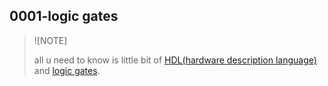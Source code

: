 ## 0001-logic gates

> ![NOTE]
>
> all u need to know is little bit of [HDL(hardware description language)]() and [logic gates]().
>
> 
